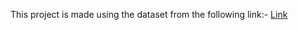 This project is made using the dataset from the following link:- [Link](https://grouplens.org/datasets/movielens/latest/) 
